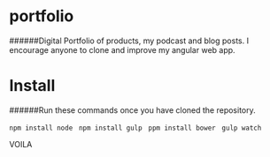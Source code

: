 # portfolio

######Digital Portfolio of products, my podcast and blog posts. I encourage anyone to clone and improve my angular web app. 

# Install

######Run these commands once you have cloned the repository.

``` npm install node ```
``` npm install gulp```
``` ppm install bower```
``` gulp watch```

VOILA



